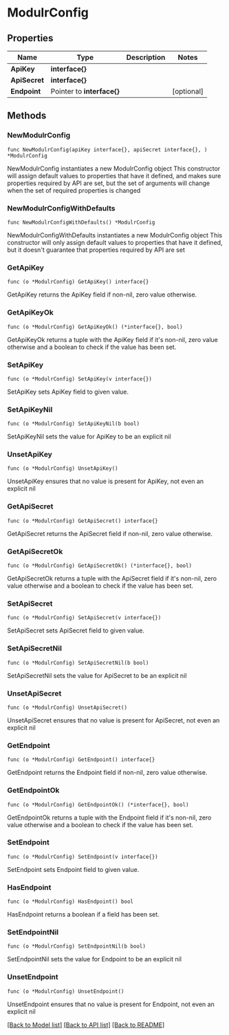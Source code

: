 # ModulrConfig

## Properties

Name | Type | Description | Notes
------------ | ------------- | ------------- | -------------
**ApiKey** | **interface{}** |  | 
**ApiSecret** | **interface{}** |  | 
**Endpoint** | Pointer to **interface{}** |  | [optional] 

## Methods

### NewModulrConfig

`func NewModulrConfig(apiKey interface{}, apiSecret interface{}, ) *ModulrConfig`

NewModulrConfig instantiates a new ModulrConfig object
This constructor will assign default values to properties that have it defined,
and makes sure properties required by API are set, but the set of arguments
will change when the set of required properties is changed

### NewModulrConfigWithDefaults

`func NewModulrConfigWithDefaults() *ModulrConfig`

NewModulrConfigWithDefaults instantiates a new ModulrConfig object
This constructor will only assign default values to properties that have it defined,
but it doesn't guarantee that properties required by API are set

### GetApiKey

`func (o *ModulrConfig) GetApiKey() interface{}`

GetApiKey returns the ApiKey field if non-nil, zero value otherwise.

### GetApiKeyOk

`func (o *ModulrConfig) GetApiKeyOk() (*interface{}, bool)`

GetApiKeyOk returns a tuple with the ApiKey field if it's non-nil, zero value otherwise
and a boolean to check if the value has been set.

### SetApiKey

`func (o *ModulrConfig) SetApiKey(v interface{})`

SetApiKey sets ApiKey field to given value.


### SetApiKeyNil

`func (o *ModulrConfig) SetApiKeyNil(b bool)`

 SetApiKeyNil sets the value for ApiKey to be an explicit nil

### UnsetApiKey
`func (o *ModulrConfig) UnsetApiKey()`

UnsetApiKey ensures that no value is present for ApiKey, not even an explicit nil
### GetApiSecret

`func (o *ModulrConfig) GetApiSecret() interface{}`

GetApiSecret returns the ApiSecret field if non-nil, zero value otherwise.

### GetApiSecretOk

`func (o *ModulrConfig) GetApiSecretOk() (*interface{}, bool)`

GetApiSecretOk returns a tuple with the ApiSecret field if it's non-nil, zero value otherwise
and a boolean to check if the value has been set.

### SetApiSecret

`func (o *ModulrConfig) SetApiSecret(v interface{})`

SetApiSecret sets ApiSecret field to given value.


### SetApiSecretNil

`func (o *ModulrConfig) SetApiSecretNil(b bool)`

 SetApiSecretNil sets the value for ApiSecret to be an explicit nil

### UnsetApiSecret
`func (o *ModulrConfig) UnsetApiSecret()`

UnsetApiSecret ensures that no value is present for ApiSecret, not even an explicit nil
### GetEndpoint

`func (o *ModulrConfig) GetEndpoint() interface{}`

GetEndpoint returns the Endpoint field if non-nil, zero value otherwise.

### GetEndpointOk

`func (o *ModulrConfig) GetEndpointOk() (*interface{}, bool)`

GetEndpointOk returns a tuple with the Endpoint field if it's non-nil, zero value otherwise
and a boolean to check if the value has been set.

### SetEndpoint

`func (o *ModulrConfig) SetEndpoint(v interface{})`

SetEndpoint sets Endpoint field to given value.

### HasEndpoint

`func (o *ModulrConfig) HasEndpoint() bool`

HasEndpoint returns a boolean if a field has been set.

### SetEndpointNil

`func (o *ModulrConfig) SetEndpointNil(b bool)`

 SetEndpointNil sets the value for Endpoint to be an explicit nil

### UnsetEndpoint
`func (o *ModulrConfig) UnsetEndpoint()`

UnsetEndpoint ensures that no value is present for Endpoint, not even an explicit nil

[[Back to Model list]](../README.md#documentation-for-models) [[Back to API list]](../README.md#documentation-for-api-endpoints) [[Back to README]](../README.md)


